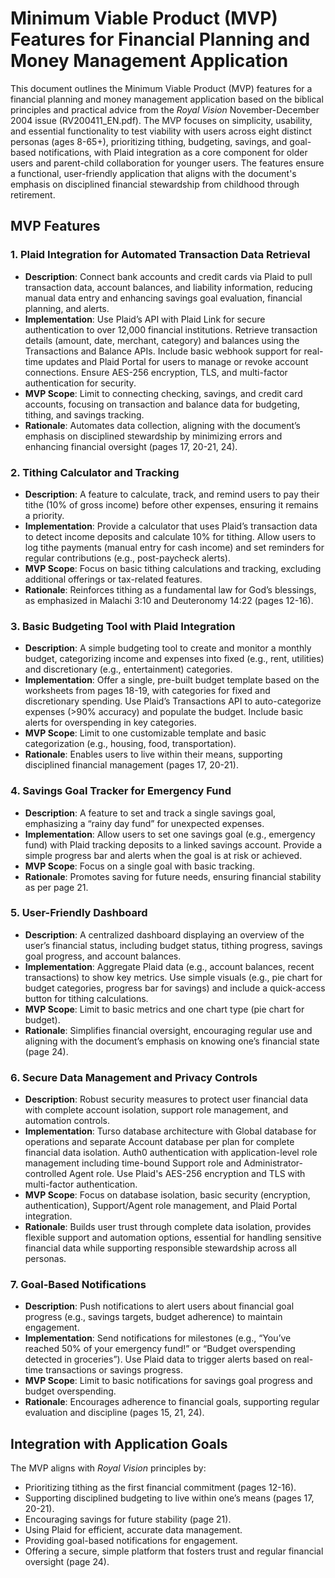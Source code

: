 # Minimum Viable Product (MVP) Features for Financial Planning and Money Management Application

This document outlines the Minimum Viable Product (MVP) features for a financial planning and money management application based on the biblical principles and practical advice from the *Royal Vision* November-December 2004 issue (RV200411_EN.pdf). The MVP focuses on simplicity, usability, and essential functionality to test viability with users across eight distinct personas (ages 8-65+), prioritizing tithing, budgeting, savings, and goal-based notifications, with Plaid integration as a core component for older users and parent-child collaboration for younger users. The features ensure a functional, user-friendly application that aligns with the document's emphasis on disciplined financial stewardship from childhood through retirement.

## MVP Features

### 1. Plaid Integration for Automated Transaction Data Retrieval
- **Description**: Connect bank accounts and credit cards via Plaid to pull transaction data, account balances, and liability information, reducing manual data entry and enhancing savings goal evaluation, financial planning, and alerts.
- **Implementation**: Use Plaid’s API with Plaid Link for secure authentication to over 12,000 financial institutions. Retrieve transaction details (amount, date, merchant, category) and balances using the Transactions and Balance APIs. Include basic webhook support for real-time updates and Plaid Portal for users to manage or revoke account connections. Ensure AES-256 encryption, TLS, and multi-factor authentication for security.
- **MVP Scope**: Limit to connecting checking, savings, and credit card accounts, focusing on transaction and balance data for budgeting, tithing, and savings tracking.
- **Rationale**: Automates data collection, aligning with the document’s emphasis on disciplined stewardship by minimizing errors and enhancing financial oversight (pages 17, 20-21, 24).

### 2. Tithing Calculator and Tracking
- **Description**: A feature to calculate, track, and remind users to pay their tithe (10% of gross income) before other expenses, ensuring it remains a priority.
- **Implementation**: Provide a calculator that uses Plaid’s transaction data to detect income deposits and calculate 10% for tithing. Allow users to log tithe payments (manual entry for cash income) and set reminders for regular contributions (e.g., post-paycheck alerts).
- **MVP Scope**: Focus on basic tithing calculations and tracking, excluding additional offerings or tax-related features.
- **Rationale**: Reinforces tithing as a fundamental law for God’s blessings, as emphasized in Malachi 3:10 and Deuteronomy 14:22 (pages 12-16).

### 3. Basic Budgeting Tool with Plaid Integration
- **Description**: A simple budgeting tool to create and monitor a monthly budget, categorizing income and expenses into fixed (e.g., rent, utilities) and discretionary (e.g., entertainment) categories.
- **Implementation**: Offer a single, pre-built budget template based on the worksheets from pages 18-19, with categories for fixed and discretionary spending. Use Plaid’s Transactions API to auto-categorize expenses (>90% accuracy) and populate the budget. Include basic alerts for overspending in key categories.
- **MVP Scope**: Limit to one customizable template and basic categorization (e.g., housing, food, transportation).
- **Rationale**: Enables users to live within their means, supporting disciplined financial management (pages 17, 20-21).

### 4. Savings Goal Tracker for Emergency Fund
- **Description**: A feature to set and track a single savings goal, emphasizing a “rainy day fund” for unexpected expenses.
- **Implementation**: Allow users to set one savings goal (e.g., emergency fund) with Plaid tracking deposits to a linked savings account. Provide a simple progress bar and alerts when the goal is at risk or achieved.
- **MVP Scope**: Focus on a single goal with basic tracking.
- **Rationale**: Promotes saving for future needs, ensuring financial stability as per page 21.

### 5. User-Friendly Dashboard
- **Description**: A centralized dashboard displaying an overview of the user’s financial status, including budget status, tithing progress, savings goal progress, and account balances.
- **Implementation**: Aggregate Plaid data (e.g., account balances, recent transactions) to show key metrics. Use simple visuals (e.g., pie chart for budget categories, progress bar for savings) and include a quick-access button for tithing calculations.
- **MVP Scope**: Limit to basic metrics and one chart type (pie chart for budget).
- **Rationale**: Simplifies financial oversight, encouraging regular use and aligning with the document’s emphasis on knowing one’s financial state (page 24).

### 6. Secure Data Management and Privacy Controls
- **Description**: Robust security measures to protect user financial data with complete account isolation, support role management, and automation controls.
- **Implementation**: Turso database architecture with Global database for operations and separate Account database per plan for complete financial data isolation. Auth0 authentication with application-level role management including time-bound Support role and Administrator-controlled Agent role. Use Plaid's AES-256 encryption and TLS with multi-factor authentication.
- **MVP Scope**: Focus on database isolation, basic security (encryption, authentication), Support/Agent role management, and Plaid Portal integration.
- **Rationale**: Builds user trust through complete data isolation, provides flexible support and automation options, essential for handling sensitive financial data while supporting responsible stewardship across all personas.

### 7. Goal-Based Notifications
- **Description**: Push notifications to alert users about financial goal progress (e.g., savings targets, budget adherence) to maintain engagement.
- **Implementation**: Send notifications for milestones (e.g., “You’ve reached 50% of your emergency fund!” or “Budget overspending detected in groceries”). Use Plaid data to trigger alerts based on real-time transactions or savings progress.
- **MVP Scope**: Limit to basic notifications for savings goal progress and budget overspending.
- **Rationale**: Encourages adherence to financial goals, supporting regular evaluation and discipline (pages 15, 21, 24).

## Integration with Application Goals
The MVP aligns with *Royal Vision* principles by:
- Prioritizing tithing as the first financial commitment (pages 12-16).
- Supporting disciplined budgeting to live within one’s means (pages 17, 20-21).
- Encouraging savings for future stability (page 21).
- Using Plaid for efficient, accurate data management.
- Providing goal-based notifications for engagement.
- Offering a secure, simple platform that fosters trust and regular financial oversight (page 24).
